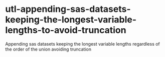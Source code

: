 # utl-appending-sas-datasets-keeping-the-longest-variable-lengths-to-avoid-truncation
Appending sas datasets keeping the longest variable lengths regardless of the order of the union avoiding truncation
